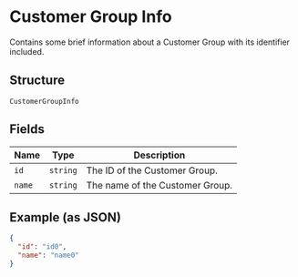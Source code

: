 
# Customer Group Info

Contains some brief information about a Customer Group with its identifier included.

## Structure

`CustomerGroupInfo`

## Fields

| Name | Type | Description |
|  --- | --- | --- |
| `id` | `string` | The ID of the Customer Group. |
| `name` | `string` | The name of the Customer Group. |

## Example (as JSON)

```json
{
  "id": "id0",
  "name": "name0"
}
```


